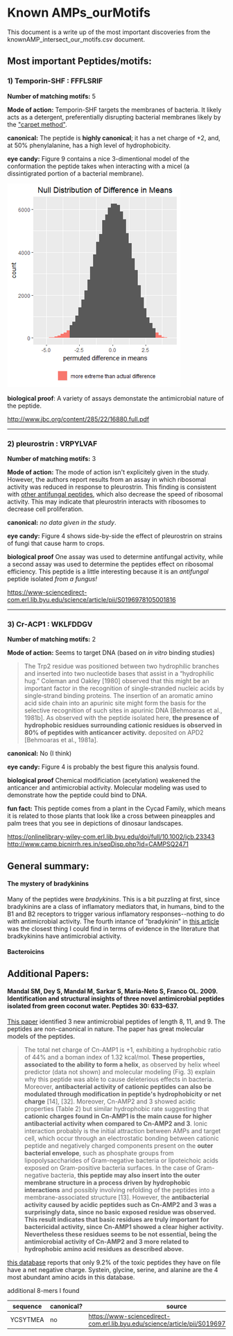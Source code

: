 # Known AMPs_ourMotifs

This document is a write up of the most important discoveries from the knownAMP_intersect_our_motifs.csv document.

## Most important Peptides/motifs:

### 1) Temporin-SHF : FFFLSRIF

**Number of matching motifs:** 5

**Mode of action:** Temporin-SHF targets the membranes of bacteria. It likely acts as a detergent, preferentially disrupting bacterial membranes likely by the ["carpet method"](https://www.researchgate.net/figure/A-model-of-a-carpet-like-mechanism-for-membrane-disruption-In-this-model-the-peptides_fig2_23981203).

**canonical:** The peptide is **highly canonical**; it has a net charge of +2, and, at 50% phenylalanine, has a high level of hydrophobicity.

**eye candy:** Figure 9 contains a nice 3-dimentional model of the conformation the peptide takes when interacting with a micel (a dissintigrated portion of a bacterial membrane).


![alt text](https://github.com/tjense25/pep-seq-pipeline/blob/master/biological_significance/dallon_analysis_number_2.png "")

**biological proof**: A variety of assays demonstate the antimicrobial nature of the peptide.

http://www.jbc.org/content/285/22/16880.full.pdf

--------
### 2)	pleurostrin : VRPYLVAF

**Number of matching motifs:** 3

**Mode of action:** The mode of action isn't explicitely given in the study. However, the authors report results from an assay in which ribosomal activity was reduced in response to pleurostrin. This finding is consistent with [other antifungal peptides](https://www.degruyter.com/view/j/bchm.2003.384.issue-5/bc.2003.090/bc.2003.090.xml), which also decrease the speed of ribosomal activity. This may indicate that pleurostrin interacts with ribosomes to decrease cell proliferation.

**canonical:** *no data given in the study*.

**eye candy:** Figure 4 shows side-by-side the effect of pleurostrin on strains of fungi that cause harm to crops. 

**biological proof**  One assay was used to determine antifungal activity, while a second assay was used to determine the peptides effect on ribosomal efficiency. This peptide is a little interesting because it is an *antifungal* peptide isolated *from a fungus!*

https://www-sciencedirect-com.erl.lib.byu.edu/science/article/pii/S0196978105001816

--------

### 3) Cr‐ACP1 : WKLFDDGV

**Number of matching motifs:** 2

**Mode of action:** Seems to target DNA (based on *in vitro* binding studies)
 > The Trp2 residue was positioned between two hydrophilic branches and inserted into two nucleotide bases that assist in a “hydrophilic hug.” Coleman and Oakley [1980] observed that this might be an important factor in the recognition of single‐stranded nucleic acids by single‐strand binding proteins. The insertion of an aromatic amino acid side chain into an apurinic site might form the basis for the selective recognition of such sites in apurinic DNA [Behmoaras et al., 1981b]. As observed with the peptide isolated here, **the presence of hydrophobic residues surrounding cationic residues is observed in 80% of peptides with anticancer activity.** deposited on APD2 [Behmoaras et al., 1981a].

**canonical:** No (I think)

**eye candy:** Figure 4 is probably the best figure this analysis found.

**biological proof** Chemical modificiation (acetylation) weakened the anticancer and antimicrobial activity. Molecular modeling was used to demonstrate how the peptide could bind to DNA.

**fun fact:** This peptide comes from a plant in the Cycad Family, which means it is related to those plants that look like a cross between pineapples and palm trees that you see in depictions of dinosaur landscapes. 

https://onlinelibrary-wiley-com.erl.lib.byu.edu/doi/full/10.1002/jcb.23343 http://www.camp.bicnirrh.res.in/seqDisp.php?id=CAMPSQ2471

## General summary:

#### The mystery of bradykinins

Many of the peptides were *bradykinins*. This is a bit puzzling at first, since bradykinins are a class of inflamatory mediators that, in humans, bind to the B1 and B2 receptors to trigger various inflamatory responses--nothing to do with antimicrobial activity. The fourth intance of "bradykinin" in [this article](http://www.jbc.org/content/280/41/34832.full) was the closest thing I could find in terms of evidence in the literature that bradkykinins have antimicrobial activity.


#### Bacteroicins


## Additional Papers:

#### Mandal SM, Dey S, Mandal M, Sarkar S, Maria‐Neto S, Franco OL. 2009. Identification and structural insights of three novel antimicrobial peptides isolated from green coconut water. Peptides 30: 633–637.

[This paper](https://www-sciencedirect-com.erl.lib.byu.edu/science/article/pii/S0196978108004968) identified 3 new antimicrobial peptides of length 8, 11, and 9. The peptides are non-canonical in nature. The paper has great molecular models of the peptides.

> The total net charge of Cn-AMP1 is +1, exhibiting a hydrophobic ratio of 44% and a boman index of 1.32 kcal/mol. **These properties, associated to the ability to form a helix**, as observed by helix wheel predictor (data not shown) and molecular modeling (Fig. 3) explain why this peptide was able to cause deleterious effects in bacteria. Moreover, **antibacterial activity of cationic peptides can also be modulated through modification in peptide's hydrophobicity or net charge** [14], [32]. Moreover, Cn-AMP2 and 3 showed acidic properties (Table 2) but similar hydrophobic rate suggesting that **cationic charges found in Cn-AMP1 is the main cause for higher antibacterial activity when compared to Cn-AMP2 and 3**. Ionic interaction probably is the initial attraction between AMPs and target cell, which occur through an electrostatic bonding between cationic peptide and negatively charged components present on the **outer bacterial envelope**, such as phosphate groups from lipopolysaccharides of Gram-negative bacteria or lipoteichoic acids exposed on Gram-positive bacteria surfaces. In the case of Gram-negative bacteria, **this peptide may also insert into the outer membrane structure in a process driven by hydrophobic interactions** and possibly involving refolding of the peptides into a membrane-associated structure [13]. However, the **antibacterial activity caused by acidic peptides such as Cn-AMP2 and 3 was a surprisingly data, since no basic exposed residue was observed. This result indicates that basic residues are truly important for bactericidal activity, since Cn-AMP1 showed a clear higher activity. Nevertheless these residues seems to be not essential, being the antimicrobial activity of Cn-AMP2 and 3 more related to hydrophobic amino acid residues as described above.**

[this database](https://www-sciencedirect-com.erl.lib.byu.edu/science/article/pii/S0196978108004968) reports that only 9.2% of the toxic peptides they have on file have a net negative charge. Systein, glycine, serine, and alanine are the 4 most abundant amino acids in this database.

additional 8-mers I found

| sequence | canonical? | source
| ------ | ------- | -------
| YCSYTMEA | no | https://www-sciencedirect-com.erl.lib.byu.edu/science/article/pii/S0196978108004968


